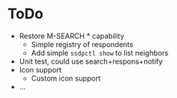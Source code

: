 ToDo
====

- Restore M-SEARCH * capability
  - Simple registry of respondents
  - Add simple `ssdpctl show` to list neighbors
- Unit test, could use search+respons+notify
- Icon support
  - Custom icon support
- ...

